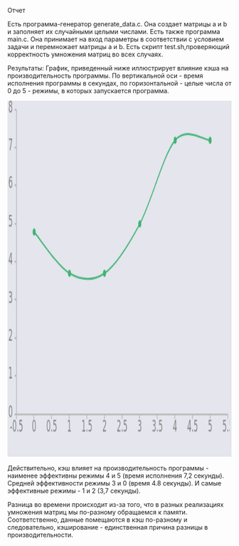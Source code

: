 Отчет


Есть программа-генератор generate\_data.c. Она создает матрицы a и b и заполняет их случайными целыми числами.
Есть также программа main.c. Она принимает на вход параметры в соответствии с условием задачи и перемножает матрицы a и b.
Есть скрипт test.sh,проверяющий корректность умножения матриц во всех случаях.

Результаты:
График, приведенный ниже иллюстрирует влияние кэша на производительность программы. По вертикальной оси - время исполнения программы в секундах,
по горизонтальной - целые числа от 0 до 5 - режимы, в которых запускается программа.

<img src="Chart.jpg" width="1200" height="800">

Действительно, кэш влияет на производительность программы - наименее эффективны режимы 4 и 5 (время исполнения 7,2 секунды).
Средней эффективности режимы 3 и 0 (время 4.8 секунды). И самые эффективные режимы - 1 и 2 (3,7 секунды).

Разница во времени происходит из-за того, что в разных реализациях умножения матриц мы по-разному обращаемся к памяти. Соответственно, данные помещаются в кэш по-разному и следовательно, кэширование - единственная причина разницы в производительности.
